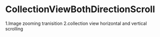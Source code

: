 # CollectionViewBothDirectionScroll
1.Image zooming tranisition
2.collection view horizontal and vertical scrolling
